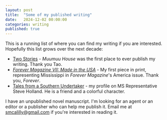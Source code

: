 ```yaml
---
layout: post
title:  "Some of my published writing"
date:   2024-12-02 00:00:00
categories: writing
published: true
---
```


This is a running list of where you can find my writing if you are interested. Hopefully this list grows over the next decade:
- [Two Stories](https://muumuuhouse.com/sa.01nov2022.html) - *Muumuu House* was the first place to ever publish my writing. Thank you Tao.
- [*Forever Magazine VII: Made in the USA*](https://forever.metalabel.com/america) - My first piece in print, representing Mississippi in *Forever Magazine*'s America issue. Thank you, *Forever*.
- [Tales from a Southern Undertaker](https://medium.com/@smcalilly/tales-from-a-southern-undertaker-ac16aadd2191) - my profile on MS Representative Steve Holland. He is a friend and a colorful character.

I have an unpublished novel manuscript. I'm looking for an agent or an editor or a publisher who can help me publish it. Email me at smcalilly@gmail.com if you're interested in reading it.
